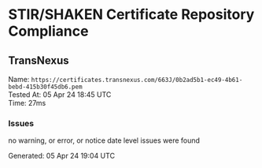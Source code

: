 # STIR/SHAKEN Certificate Repository Compliance

## TransNexus

Name: `https://certificates.transnexus.com/663J/0b2ad5b1-ec49-4b61-bebd-415b30f45db6.pem`\
Tested At: 05 Apr 24 18:45 UTC\
Time: 27ms

### Issues

no warning, or error, or notice date level issues were found

Generated: 05 Apr 24 19:04 UTC